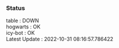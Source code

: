 ### Status


table : DOWN  
hogwarts : OK  
icy-bot : OK  
Latest Update : 2022-10-31 08:16:57.786422
